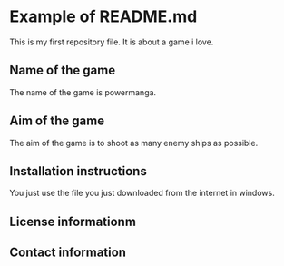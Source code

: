 # Example of README.md
This is my first repository file.
It is about a game i love.
## Name of the game
The name of the game is powermanga.
## Aim of the game
The aim of the game is to shoot as many enemy ships as possible.
## Installation instructions
You just use the file you just downloaded from the internet in windows.
## License informationm
## Contact information
